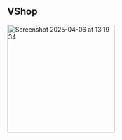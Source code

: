## VShop
<img width="245" alt="Screenshot 2025-04-06 at 13 19 34" src="https://github.com/user-attachments/assets/7f1c27b2-b8b5-4251-bc38-c6a132b2ffa0" />
